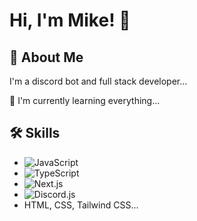 # Hi, I'm Mike! 👋

## 🚀 About Me

I'm a discord bot and full stack developer...

🧠 I'm currently learning everything...

## 🛠 Skills

-   ![JavaScript](https://img.shields.io/badge/JavaScript-F7DF1E?style=flat&logo=javascript&logoColor=black)
-   ![TypeScript](https://img.shields.io/badge/TypeScript-3178C6?style=flat&logo=typescript&logoColor=white)
-   ![Next.js](https://img.shields.io/badge/Next.js-000000?style=flat&logo=next.js&logoColor=white)
-   ![Discord.js](https://img.shields.io/badge/Discord.js-5865F2?style=flat&logo=discord&logoColor=white)
-   HTML, CSS, Tailwind CSS...
